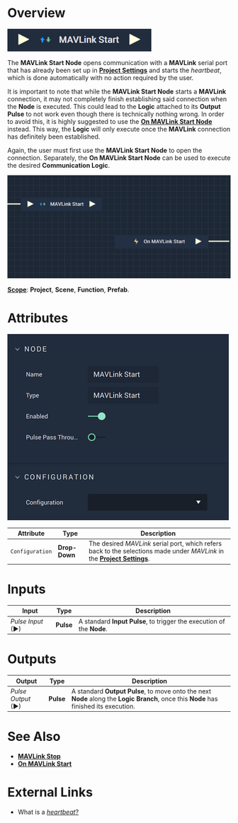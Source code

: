 # Overview

![The MAVLink Start Node.](../../../.gitbook/assets/mavlinkstart.png)

The **MAVLink Start Node** opens communication with a **MAVLink** serial port that has already been set up in [**Project Settings**](../../../modules/project-settings/CAN.md) and starts the *heartbeat*, which is done automatically with no action required by the user.

It is important to note that while the **MAVLink Start Node** starts a **MAVLink** connection, it may not completely finish establishing said connection when the **Node** is executed. This could lead to the **Logic** attached to its **Output Pulse** to not work even though there is technically nothing wrong. In order to avoid this, it is highly suggested to use the [**On MAVLink Start Node**](events/on-mavlink-start.md) instead. This way, the **Logic** will only execute once the **MAVLink** connection has definitely been established.

Again, the user must first use the **MAVLink Start Node** to open the connection. Separately, the **On MAVLink Start Node** can be used to execute the desired **Communication Logic**.

![MAVLink Start and On MAVLink Start Configuration.](../../../.gitbook/assets/mavlinkstartvsonmavlinkstart.png)

[**Scope**](../overview.md#scopes): **Project**, **Scene**, **Function**, **Prefab**.

# Attributes

![The MAVLink Start Node Attributes.](../../../.gitbook/assets/mavlinkstartatts.png)

|Attribute|Type|Description|
|---|---|---|
|`Configuration`|**Drop-Down**|The desired *MAVLink* serial port, which refers back to the selections made under *MAVLink* in the [**Project Settings**](../../../modules/project-settings.md).| 

# Inputs

|Input|Type|Description|
|---|---|---|
|*Pulse Input* (►)|**Pulse**|A standard **Input Pulse**, to trigger the execution of the **Node**.|

# Outputs

|Output|Type|Description|
|---|---|---|
|*Pulse Output* (►)|**Pulse**|A standard **Output Pulse**, to move onto the next **Node** along the **Logic Branch**, once this **Node** has finished its execution.|

# See Also

* [**MAVLink Stop**](mavlink-stop.md)
* [**On MAVLink Start**](events/on-mavlink-start.md)

# External Links

* What is a [*heartbeat*?](https://mavlink.io/kr/services/heartbeat.html)